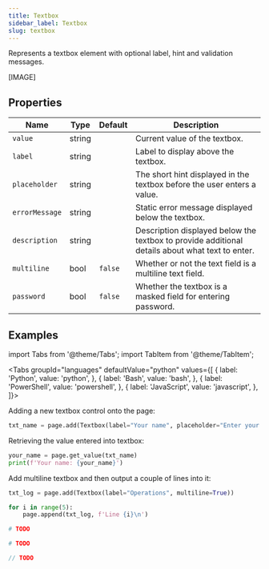 ```yaml
---
title: Textbox
sidebar_label: Textbox
slug: textbox
---
```


Represents a textbox element with optional label, hint and validation messages.

[IMAGE]

## Properties

| Name           | Type   | Default | Description |
| -------------- | ------ | ------- | ----------- |
| `value`        | string |         | Current value of the textbox. |
| `label`        | string |         | Label to display above the textbox.  |
| `placeholder`  | string |         | The short hint displayed in the textbox before the user enters a value. |
| `errorMessage` | string |         | Static error message displayed below the textbox. |
| `description`  | string |         | Description displayed below the textbox to provide additional details about what text to enter. |
| `multiline`    | bool   | `false` | Whether or not the text field is a multiline text field. |
| `password`     | bool   | `false` | Whether the textbox is a masked field for entering password. |

## Examples

import Tabs from '@theme/Tabs';
import TabItem from '@theme/TabItem';

<Tabs groupId="languages" defaultValue="python" values={[
  { label: 'Python', value: 'python', },
  { label: 'Bash', value: 'bash', },
  { label: 'PowerShell', value: 'powershell', },
  { label: 'JavaScript', value: 'javascript', },
]}>

<TabItem value="python">

Adding a new textbox control onto the page:

```python
txt_name = page.add(Textbox(label="Your name", placeholder="Enter your name", description="This is your full name"))
```

Retrieving the value entered into textbox:

```python
your_name = page.get_value(txt_name)
print(f'Your name: {your_name}')
```

Add multiline textbox and then output a couple of lines into it:

```python
txt_log = page.add(Textbox(label="Operations", multiline=True))

for i in range(5):
    page.append(txt_log, f'Line {i}\n')
```

</TabItem>

<TabItem value="bash">

```bash
# TODO
```

</TabItem>

<TabItem value="powershell">

```powershell
# TODO
```

</TabItem>

<TabItem value="javascript">

```javascript
// TODO
```

</TabItem>

</Tabs>